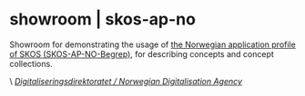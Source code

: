 # showroom | skos-ap-no

Showroom for demonstrating the usage of [the Norwegian application profile of SKOS (SKOS-AP-NO-Begrep)](https://data.norge.no/specification/skos-ap-no-begrep), for describing concepts and concept collections.

\ [_Digitaliseringsdirektoratet / Norwegian Digitalisation Agency_](https://digdir.no)
